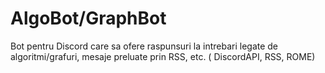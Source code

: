 # AlgoBot/GraphBot
Bot pentru Discord care sa ofere raspunsuri la intrebari legate de algoritmi/grafuri, mesaje preluate prin RSS, etc. ( DiscordAPI, RSS, ROME)

